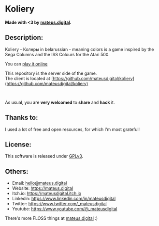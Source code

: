 # Koliery

**Made with <3 by [mateus.digital](https://mateus.digital).**

## Description:

Koliery - Колеры  in belarussian - meaning colors is a game inspired by the
Sega Columns and the ISS Colours for the Atari 500.

You can [play it online](https://mateus.digital/koliery)

This repository is the server side of the game.  
The client is located at [https://github.com/mateusdigital/koliery](https://github.com/mateusdigital/koliery)

<br>

As usual, you are **very welcomed** to **share** and **hack** it.


## Thanks to:

I used a lot of free and open resources, for which I'm most grateful!


## License:

This software is released under [GPLv3](https://www.gnu.org/licenses/gpl-3.0.en.html).


## Others:

- Email: hello@mateus.digital
- Website: https://mateus.digital
- Itch.io: https://mateusdigital.itch.io
- Linkedin: https://www.linkedin.com/in/mateusdigital
- Twitter: https://www.twitter.com/_mateusdigital
- Youtube: https://www.youtube.com/@_mateusdigital

There's more FLOSS things at [mateus.digital](https://mateus.digital) :)
